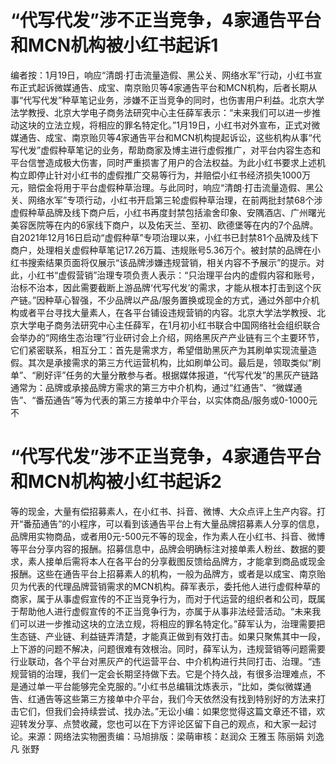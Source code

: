 # “代写代发”涉不正当竞争，4家通告平台和MCN机构被小红书起诉1

编者按：1月19日，响应“清朗·打击流量造假、黑公关、网络水军”行动，小红书宣布正式起诉微媒通告、成宝、南京贻贝等4家通告平台和MCN机构，后者长期从事“代写代发”种草笔记业务，涉嫌不正当竞争的同时，也伤害用户利益。北京大学法学教授、北京大学电子商务法研究中心主任薛军表示：“未来我们可以进一步推动这块的立法立规，将相应的罪名特定化。”1月19日，小红书对外宣布，正式对微媒通告、成宝、南京贻贝等4家通告平台和MCN机构提起诉讼，这些机构从事“代写代发”虚假种草笔记的业务，帮助商家及博主进行虚假推广，对平台内容生态和平台信誉造成极大伤害，同时严重损害了用户的合法权益。为此小红书要求上述机构立即停止针对小红书的虚假推广交易等行为，并赔偿小红书经济损失1000万元，赔偿金将用于平台虚假种草治理。与此同时，响应“清朗·打击流量造假、黑公关、网络水军”专项行动，小红书开启第三轮虚假种草治理，在前两批封禁68个涉虚假种草品牌及线下商户后，小红书再度封禁包括渝舍印象、安隅酒店、广州曙光美容医院等在内的6家线下商户，以及佑天兰、至初、欧德堡等在内的7个品牌。自2021年12月16日启动“虚假种草”专项治理以来，小红书已封禁81个品牌及线下商户，处理相关虚假种草笔记17.26万篇、违规账号5.36万个。被封禁的品牌在小红书搜索结果页面将仅展示“该品牌涉嫌违规营销，相关内容不予展示”的提示。对此，小红书“虚假营销”治理专项负责人表示：“只治理平台内的虚假内容和账号，治标不治本，因此需要截断上游品牌‘代写代发’的需求，才能从根本打击到这个灰产链。”因种草心智强，不少品牌以产品/服务置换或现金的方式，通过外部中介机构或者平台寻找大量素人，在各平台铺设违规营销的内容。北京大学法学教授、北京大学电子商务法研究中心主任薛军，在1月初小红书联合中国网络社会组织联合会举办的“网络生态治理”行业研讨会上介绍，网络黑灰产产业链有三个主要环节，它们紧密联系，相互分工：首先是需求方，希望借助黑灰产为其刷单实现流量造假。其次是承接需求的第三方代运营机构，比如刷单公司。最后是，领取类似“刷单”、“刷好评”任务的大量分散参与者。根据媒体报道，“代写代发”的黑灰产链路通常为：品牌或承接品牌方需求的第三方中介机构，通过“红通告”、“微媒通告”、“番茄通告”等为代表的第三方接单中介平台，以实体商品/服务或0-1000元不

# “代写代发”涉不正当竞争，4家通告平台和MCN机构被小红书起诉2

等的现金，大量有偿招募素人，在小红书、抖音、微博、大众点评上生产内容。打开“番茄通告”的小程序，可以看到该通告平台上有大量品牌招募素人分享的信息，品牌用实物商品，或者用0元-500元不等的现金，作为素人在小红书、抖音、微博等平台分享内容的报酬。招募信息中，品牌会明确标注对接单素人粉丝、数据的要求，素人接单后需将本人在各平台的分享截图反馈给品牌方，才能拿到商品或现金报酬。这些在通告平台上招募素人的机构，一般为品牌方，或者是以成宝、南京贻贝为代表的代理品牌营销需求的MCN机构。薛军表示，委托他人进行虚假种草的商家，属于从事虚假宣传的不正当竞争行为，而对于代运营的组织者和公司，既属于帮助他人进行虚假宣传的不正当竞争行为，亦属于从事非法经营活动。“未来我们可以进一步推动这块的立法立规，将相应的罪名特定化。”薛军认为，治理需要把生态链、产业链、利益链弄清楚，才能真正做到有效打击。如果只聚焦其中一段，上下游的问题不解决，问题很难有效根治。同时，薛军认为，违规营销等问题需要行业联动，各个平台对黑灰产的代运营平台、中介机构进行共同打击、治理。“违规营销的治理，我们一定会长期坚持做下去。它是个持久战，有很多治理难点，不是通过单一平台能够完全克服的。”小红书总编辑沈炼表示，“比如，类似微媒通告、红通告等这些第三方接单中介平台，我们今天依然没有找到特别好的方法来打击它们，但我们会持续尝试、找办法。”无讼小编：如果您觉得这篇文章还不错，欢迎转发分享、点赞收藏，您也可以在下方评论区留下自己的观点，和大家一起讨论。来源：网络法实物圈责编：马旭排版：梁萌审核：赵润众 王雅玉 陈丽娟 刘逸凡 张野

